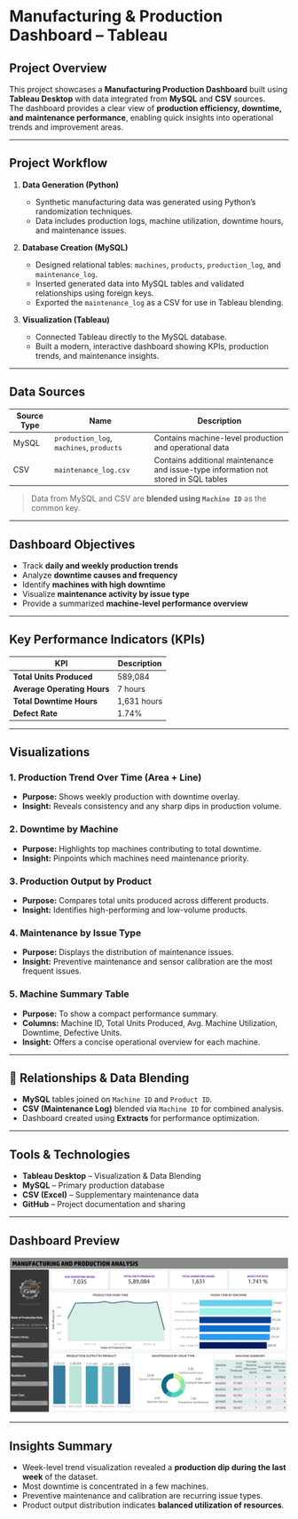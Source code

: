 #  Manufacturing & Production Dashboard – Tableau

##  Project Overview  
This project showcases a **Manufacturing Production Dashboard** built using **Tableau Desktop** with data integrated from **MySQL** and **CSV** sources.  
The dashboard provides a clear view of **production efficiency, downtime, and maintenance performance**, enabling quick insights into operational trends and improvement areas.

---

##  Project Workflow  

1. **Data Generation (Python)**  
   - Synthetic manufacturing data was generated using Python’s randomization techniques.  
   - Data includes production logs, machine utilization, downtime hours, and maintenance issues.  

2. **Database Creation (MySQL)**  
   - Designed relational tables: `machines`, `products`, `production_log`, and `maintenance_log`.  
   - Inserted generated data into MySQL tables and validated relationships using foreign keys.  
   - Exported the `maintenance_log` as a CSV for use in Tableau blending.  

3. **Visualization (Tableau)**  
   - Connected Tableau directly to the MySQL database.  
   - Built a modern, interactive dashboard showing KPIs, production trends, and maintenance insights.  

---

##  Data Sources
| Source Type | Name | Description |
|--------------|------|--------------|
| MySQL | `production_log`, `machines`, `products` | Contains machine-level production and operational data |
| CSV | `maintenance_log.csv` | Contains additional maintenance and issue-type information not stored in SQL tables |

> Data from MySQL and CSV are **blended using `Machine ID`** as the common key.

---

##  Dashboard Objectives
- Track **daily and weekly production trends**
- Analyze **downtime causes and frequency**
- Identify **machines with high downtime**
- Visualize **maintenance activity by issue type**
- Provide a summarized **machine-level performance overview**

---

##  Key Performance Indicators (KPIs)
| KPI | Description |
|------|-------------|
| **Total Units Produced** | 589,084 |
| **Average Operating Hours** | 7 hours |
| **Total Downtime Hours** | 1,631 hours |
| **Defect Rate** | 1.74% |

---

##  Visualizations

### 1. **Production Trend Over Time (Area + Line)**
- **Purpose:** Shows weekly production with downtime overlay.  
- **Insight:** Reveals consistency and any sharp dips in production volume.

### 2. **Downtime by Machine**
- **Purpose:** Highlights top machines contributing to total downtime.  
- **Insight:** Pinpoints which machines need maintenance priority.

### 3. **Production Output by Product**
- **Purpose:** Compares total units produced across different products.  
- **Insight:** Identifies high-performing and low-volume products.

### 4. **Maintenance by Issue Type**
- **Purpose:** Displays the distribution of maintenance issues.  
- **Insight:** Preventive maintenance and sensor calibration are the most frequent issues.

### 5. **Machine Summary Table**
- **Purpose:** To show a compact performance summary.  
- **Columns:** Machine ID, Total Units Produced, Avg. Machine Utilization, Downtime, Defective Units.  
- **Insight:** Offers a concise operational overview for each machine.

---

## 🔗 Relationships & Data Blending
- **MySQL** tables joined on `Machine ID` and `Product ID`.  
- **CSV (Maintenance Log)** blended via `Machine ID` for combined analysis.  
- Dashboard created using **Extracts** for performance optimization.

---

##  Tools & Technologies
- **Tableau Desktop** – Visualization & Data Blending  
- **MySQL** – Primary production database  
- **CSV (Excel)** – Supplementary maintenance data  
- **GitHub** – Project documentation and sharing  

---

##  Dashboard Preview
![Manufacturing Dashboard](MANUFACTURING_DASHBOARD.png)

---

##  Insights Summary
- Week-level trend visualization revealed a **production dip during the last week** of the dataset.  
- Most downtime is concentrated in a few machines.  
- Preventive maintenance and calibration are recurring issue types.  
- Product output distribution indicates **balanced utilization of resources**.


